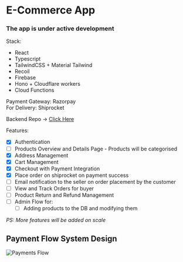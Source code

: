 # E-Commerce App
### The app is under active development

Stack: 
- React
- Typescript
- TailwindCSS + Material Tailwind
- Recoil
- Firebase
- Hono + Cloudflare workers
- Cloud Functions

Payment Gateway: Razorpay \
For Delivery: Shiprocket

Backend Repo &#8594; [Click Here](https://github.com/AslamThachapalli/serverless)

Features: 
- [x] Authentication
- [ ] Products Overview and Details Page - Products will be categorised
- [x] Address Management
- [x] Cart Management
- [x] Checkout with Payment Integration
- [x] Place order on shiprocket on payment success
- [ ] Email notification to the seller on order placement by the customer
- [ ] View and Track Orders for buyer
- [ ] Product Return and Refund Management
- [ ] Admin Flow for:
  - [ ] Adding products to the DB and modifying them

*PS: More features will be added on scale*

## Payment Flow System Design
![Payments Flow](https://github.com/user-attachments/assets/cac4664d-5051-4029-a62e-f8509c9e7787)
